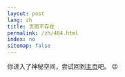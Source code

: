 ```yaml
---
layout: post
lang: zh
title: 页面不存在
permalink: /zh/404.html
index: no
sitemap: false
---
```


你进入了神秘空间，尝试回到[主页](/)吧。 :wink: